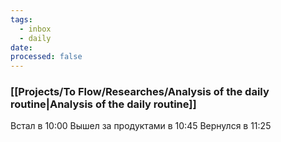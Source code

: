 ```yaml
---
tags:
  - inbox
  - daily
date:
processed: false
---
```

### [[Projects/To Flow/Researches/Analysis of the daily routine|Analysis of the daily routine]]

Встал в 10:00
Вышел за продуктами в 10:45
Вернулся в 11:25
